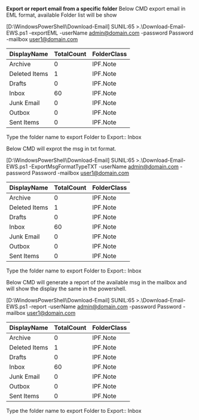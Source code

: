 **Export or report email from a specific folder**
Below CMD export email in EML format, available Folder list will be show

[D:\WindowsPowerShell\Download-Email]
SUNIL:65 >.\Download-Email-EWS.ps1 -exportEML -userName admin@domain.com -password Password -mailbox user1@domain.com

|DisplayName |  TotalCount | FolderClass
|----------- | ---------- | -----------
|Archive             |   0 |IPF.Note
|Deleted Items       |   1  |IPF.Note
|Drafts             |    0 |IPF.Note
|Inbox             |    60 |IPF.Note
|Junk Email       |      0 |IPF.Note
|Outbox          |       0 |IPF.Note
|Sent Items     |        0 |IPF.Note

Type the folder name to export
Folder to Export:: Inbox

Below CMD will exprot the msg in txt format.

[D:\WindowsPowerShell\Download-Email]
SUNIL:65 >.\Download-Email-EWS.ps1 -ExportMsgFormatTypeTXT -userName admin@domain.com -password Password -mailbox user1@domain.com

|DisplayName |  TotalCount | FolderClass
|----------- | ---------- | -----------
|Archive             |   0 |IPF.Note
|Deleted Items       |   1  |IPF.Note
|Drafts             |    0 |IPF.Note
|Inbox             |    60 |IPF.Note
|Junk Email       |      0 |IPF.Note
|Outbox          |       0 |IPF.Note
|Sent Items     |        0 |IPF.Note

Type the folder name to export
Folder to Export:: Inbox

Below CMD will generate a report of the available msg in the mailbox and will show the display the same in the powershell.

[D:\WindowsPowerShell\Download-Email]
SUNIL:65 >.\Download-Email-EWS.ps1 -report -userName admin@domain.com -password Password -mailbox user1@domain.com

|DisplayName |  TotalCount | FolderClass
|----------- | ---------- | -----------
|Archive             |   0 |IPF.Note
|Deleted Items       |   1  |IPF.Note
|Drafts             |    0 |IPF.Note
|Inbox             |    60 |IPF.Note
|Junk Email       |      0 |IPF.Note
|Outbox          |       0 |IPF.Note
|Sent Items     |        0 |IPF.Note

Type the folder name to export
Folder to Export:: Inbox

